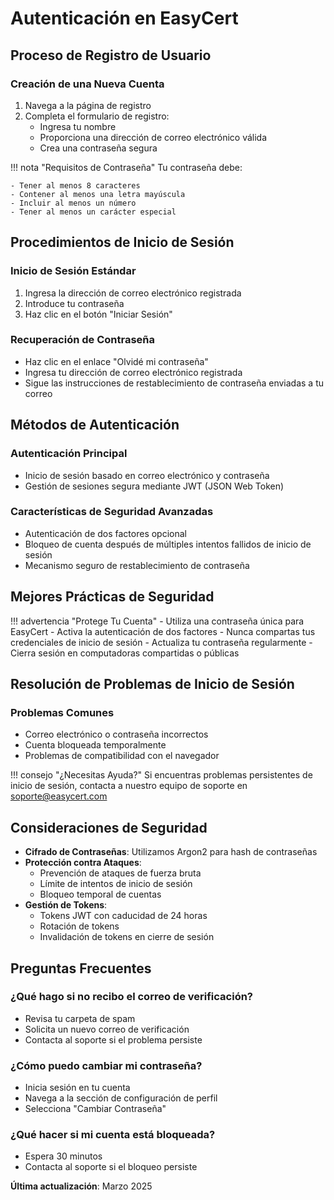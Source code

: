 # Autenticación en EasyCert

## Proceso de Registro de Usuario

### Creación de una Nueva Cuenta

1. Navega a la página de registro
2. Completa el formulario de registro:
   - Ingresa tu nombre
   - Proporciona una dirección de correo electrónico válida
   - Crea una contraseña segura

!!! nota "Requisitos de Contraseña"
    Tu contraseña debe:
    
    - Tener al menos 8 caracteres
    - Contener al menos una letra mayúscula
    - Incluir al menos un número
    - Tener al menos un carácter especial

## Procedimientos de Inicio de Sesión

### Inicio de Sesión Estándar

1. Ingresa la dirección de correo electrónico registrada
2. Introduce tu contraseña
3. Haz clic en el botón "Iniciar Sesión"

### Recuperación de Contraseña

- Haz clic en el enlace "Olvidé mi contraseña"
- Ingresa tu dirección de correo electrónico registrada
- Sigue las instrucciones de restablecimiento de contraseña enviadas a tu correo

## Métodos de Autenticación

### Autenticación Principal

- Inicio de sesión basado en correo electrónico y contraseña
- Gestión de sesiones segura mediante JWT (JSON Web Token)

### Características de Seguridad Avanzadas

- Autenticación de dos factores opcional
- Bloqueo de cuenta después de múltiples intentos fallidos de inicio de sesión
- Mecanismo seguro de restablecimiento de contraseña

## Mejores Prácticas de Seguridad

!!! advertencia "Protege Tu Cuenta"
    - Utiliza una contraseña única para EasyCert
    - Activa la autenticación de dos factores
    - Nunca compartas tus credenciales de inicio de sesión
    - Actualiza tu contraseña regularmente
    - Cierra sesión en computadoras compartidas o públicas

## Resolución de Problemas de Inicio de Sesión

### Problemas Comunes

- Correo electrónico o contraseña incorrectos
- Cuenta bloqueada temporalmente
- Problemas de compatibilidad con el navegador

!!! consejo "¿Necesitas Ayuda?"
    Si encuentras problemas persistentes de inicio de sesión, contacta a nuestro equipo de soporte en soporte@easycert.com

## Consideraciones de Seguridad

- **Cifrado de Contraseñas**: Utilizamos Argon2 para hash de contraseñas
- **Protección contra Ataques**:
  - Prevención de ataques de fuerza bruta
  - Límite de intentos de inicio de sesión
  - Bloqueo temporal de cuentas
- **Gestión de Tokens**:
  - Tokens JWT con caducidad de 24 horas
  - Rotación de tokens
  - Invalidación de tokens en cierre de sesión

## Preguntas Frecuentes

### ¿Qué hago si no recibo el correo de verificación?

- Revisa tu carpeta de spam
- Solicita un nuevo correo de verificación
- Contacta al soporte si el problema persiste

### ¿Cómo puedo cambiar mi contraseña?

- Inicia sesión en tu cuenta
- Navega a la sección de configuración de perfil
- Selecciona "Cambiar Contraseña"

### ¿Qué hacer si mi cuenta está bloqueada?

- Espera 30 minutos
- Contacta al soporte si el bloqueo persiste

**Última actualización**: Marzo 2025
